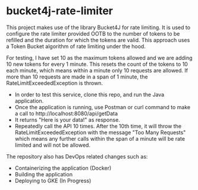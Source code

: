 ﻿# bucket4j-rate-limiter

This project makes use of the library Bucket4J for rate limiting. It is used to configure the rate limiter provided OOTB to the number of tokens to be refilled and the duration for which the tokens are valid. This approach uses a Token Bucket algorithm of rate limiting under the hood.

For testing, I have set 10 as the maximum tokens allowed and we are adding 10 new tokens for every 1 minute. This resets the count of the tokens to 10 each minute, which means within a minute only 10 requests are allowed. If more than 10 requests are made in a span of 1 minute, the RateLimitExceededException is thrown.

- In order to test this service, clone this repo, and run the Java application.
- Once the application is running, use Postman or curl command to make a call to http://localhost:8080/api/getData
- It returns "Here is your data!" as response.
- Repeatedly call the API 10 times. After the 10th time, it will throw the RateLimitExceededException with the message "Too Many Requests" which means any further calls within the span of a minute will be rate limited and will not be allowed.

The repository also has DevOps related changes such as:
- Containerizing the application (Docker)
- Building the application
- Deploying to GKE (In Progress)
